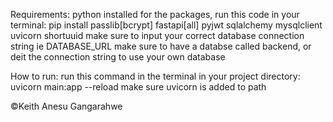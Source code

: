 Requirements: python installed
              for the packages, run this code in your terminal: pip install passlib[bcrypt] fastapi[all] pyjwt sqlalchemy mysqlclient uvicorn shortuuid
              make sure to input your correct database connection string ie DATABASE_URL
              make sure to have a databse called backend, or deit the connection string to use your own database

How to run: run this command in the terminal in your project directory: uvicorn main:app --reload
            make sure uvicorn is added to path

©️Keith Anesu Gangarahwe
